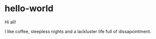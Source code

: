 # hello-world

Hi all!

I like coffee, sleepless nights and a lackluster life full of dissapointment.
